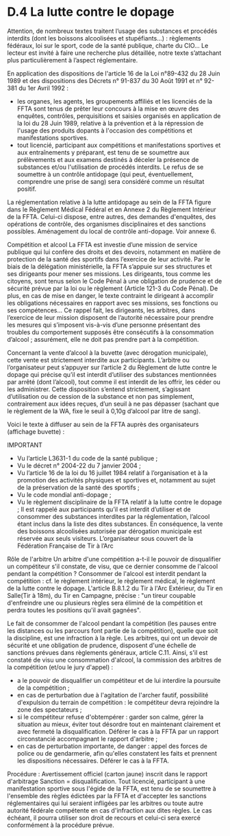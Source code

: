 # D.4 La lutte contre le dopage

Attention, de nombreux textes traitent l’usage des substances et procédés interdits (dont les boissons alcoolisées et
stupéfiants…) : règlements fédéraux, loi sur le sport, code de la santé publique, charte du CIO… Le lecteur est invité à
faire une recherche plus détaillée, notre texte s’attachant plus particulièrement à l’aspect réglementaire.

En application des dispositions de l'article 16 de la Loi n°89-432 du 28 Juin 1989 et des dispositions des
Décrets n° 91-837 du 30 Août 1991 et n° 92-381 du 1er Avril 1992 :

- les organes, les agents, les groupements affiliés et les licenciés de la FFTA sont tenus de prêter leur
  concours à la mise en œuvre des enquêtes, contrôles, perquisitions et saisies organisés en
  application de la loi du 28 Juin 1989, relative à la prévention et à la répression de l'usage des produits
  dopants à l'occasion des compétitions et manifestations sportives.
- tout licencié, participant aux compétitions et manifestations sportives et aux entraînements y
  préparant, est tenu de se soumettre aux prélèvements et aux examens destinés à déceler la
  présence de substances et/ou l'utilisation de procédés interdits. Le refus de se soumettre à un
  contrôle antidopage (qui peut, éventuellement, comprendre une prise de sang) sera considéré
  comme un résultat positif.

La réglementation relative à la lutte antidopage au sein de la FFTA figure dans le Règlement Médical Fédéral
et en Annexe 2 du Règlement Intérieur de la FFTA. Celui-ci dispose, entre autres, des demandes d'enquêtes,
des opérations de contrôle, des organismes disciplinaires et des sanctions possibles.
Aménagement du local de contrôle anti-dopage. Voir annexe 6.

Compétition et alcool
La FFTA est investie d’une mission de service publique qui lui confère des droits et des devoirs, notamment
en matière de protection de la santé des sportifs dans l’exercice de leur activité.
Par le biais de la délégation ministérielle, la FFTA s’appuie sur ses structures et ses dirigeants pour mener
ses missions.
Les dirigeants, tous comme les citoyens, sont tenus selon le Code Pénal à une obligation de prudence et de
sécurité prévue par la loi ou le règlement (Article 121-3 du Code Pénal). De plus, en cas de mise en danger,
le texte contraint le dirigeant à accomplir les obligations nécessaires en rapport avec ses missions, ses
fonctions ou ses compétences... Ce rappel fait, les dirigeants, les arbitres, dans l’exercice de leur mission
disposent de l’autorité nécessaire pour prendre les mesures qui s’imposent vis-à-vis d’une personne
présentant des troubles du comportement supposés être consécutifs à la consommation d’alcool ;
assurément, elle ne doit pas prendre part à la compétition.

Concernant la vente d’alcool à la buvette (avec dérogation municipale), cette vente est strictement
interdite aux participants. L’arbitre ou l’organisateur peut s’appuyer sur l’article 2 du Règlement de lutte
contre le dopage qui précise qu’il est interdit d’utiliser des substances mentionnées par arrêté (dont
l’alcool), tout comme il est interdit de les offrir, les céder ou les administrer.
Cette disposition s’entend strictement, s’agissant d’utilisation ou de cession de la substance et non pas
simplement, contrairement aux idées reçues, d’un seuil à ne pas dépasser (sachant que le règlement de
la WA, fixe le seuil à 0,10g d’alcool par litre de sang).

Voici le texte à diffuser au sein de la FFTA auprès des organisateurs (affichage buvette) :

IMPORTANT

- Vu l’article L3631-1 du code de la santé publique ;
- Vu le décret n° 2004-22 du 7 janvier 2004 ;
- Vu l’article 16 de la loi du 16 juillet 1984 relatif à l’organisation et à la promotion des activités physiques et
  sportives et, notamment au sujet de la préservation de la santé des sportifs ;
- Vu le code mondial anti-dopage ;
- Vu le règlement disciplinaire de la FFTA relatif à la lutte contre le dopage ;
  Il est rappelé aux participants qu’il est interdit d’utiliser et de consommer des substances interdites par la
  réglementation, l’alcool étant inclus dans la liste des dites substances.
  En conséquence, la vente des boissons alcoolisées autorisée par dérogation municipale est réservée aux seuls
  visiteurs.
  L’organisateur sous couvert de la Fédération Française de Tir à l’Arc

Rôle de l'arbitre
Un arbitre d'une compétition a-t-il le pouvoir de disqualifier un compétiteur s'il constate, de visu, que ce
dernier consomme de l'alcool pendant la compétition ?
Consommer de l'alcool est interdit pendant la compétition : cf. le règlement intérieur, le règlement médical,
le règlement de la lutte contre le dopage.
L'article B.8.1.2 du Tir à l'Arc Extérieur, du Tir en Salle(Tir à 18m), du Tir en Campagne, précise : "un tireur
coupable d'enfreindre une ou plusieurs règles sera éliminé de la compétition et perdra toutes les positions
qu'il avait gagnées".

Le fait de consommer de l'alcool pendant la compétition (les pauses entre les distances ou les parcours
font partie de la compétition), quelle que soit la discipline, est une infraction à la règle.
Les arbitres, qui ont un devoir de sécurité et une obligation de prudence, disposent d'une échelle de
sanctions prévues dans règlements généraux, article C.11.
Ainsi, s'il est constaté de visu une consommation d'alcool, la commission des arbitres de la compétition
(et/ou le jury d'appel) :

- a le pouvoir de disqualifier un compétiteur et de lui interdire la poursuite de la compétition ;
- en cas de perturbation due à l'agitation de l'archer fautif, possibilité d'expulsion du terrain de
  compétition : le compétiteur devra rejoindre la zone des spectateurs ;
- si le compétiteur refuse d'obtempérer : garder son calme, gérer la situation au mieux, éviter tout
  désordre tout en maintenant clairement et avec fermeté la disqualification. Déférer le cas à la FFTA
  par un rapport circonstancié accompagnant le rapport d'arbitre ;
- en cas de perturbation importante, de danger : appel des forces de police ou de gendarmerie, afin
  qu'elles constatent les faits et prennent les dispositions nécessaires. Déférer le cas à la FFTA.

Procédure : Avertissement officiel (carton jaune) inscrit dans le rapport d'arbitrage
Sanction = disqualification.
Tout licencié, participant à une manifestation sportive sous l'égide de la FFTA, est tenu de se soumettre
à l'ensemble des règles édictées par la FFTA et d'accepter les sanctions réglementaires qui lui seraient
infligées par les arbitres ou toute autre autorité fédérale compétente en cas d'infraction aux dites
règles. Le cas échéant, il pourra utiliser son droit de recours et celui-ci sera exercé conformément à la
procédure prévue.
